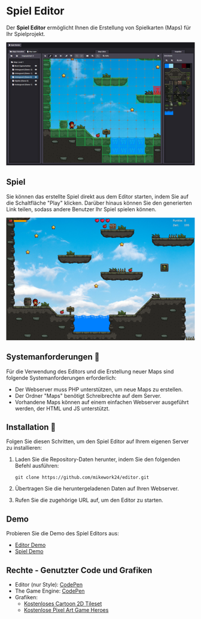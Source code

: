 # Spiel Editor

Der **Spiel Editor** ermöglicht Ihnen die Erstellung von Spielkarten (Maps) für Ihr Spielprojekt.

![Editor](screenshots/editor.png)

## Spiel
Sie können das erstellte Spiel direkt aus dem Editor starten, indem Sie auf die Schaltfläche "Play" klicken. Darüber hinaus können Sie den generierten Link teilen, sodass andere Benutzer Ihr Spiel spielen können.

![Spiel](screenshots/spiel.png)

## Systemanforderungen 🔧
Für die Verwendung des Editors und die Erstellung neuer Maps sind folgende Systemanforderungen erforderlich:
- Der Webserver muss PHP unterstützen, um neue Maps zu erstellen.
- Der Ordner "Maps" benötigt Schreibrechte auf dem Server.
- Vorhandene Maps können auf einem einfachen Webserver ausgeführt werden, der HTML und JS unterstützt.

## Installation 🔌
Folgen Sie diesen Schritten, um den Spiel Editor auf Ihrem eigenen Server zu installieren:

1. Laden Sie die Repository-Daten herunter, indem Sie den folgenden Befehl ausführen:
   ```shell
   git clone https://github.com/mikework24/editor.git
   ```

2. Übertragen Sie die heruntergeladenen Daten auf Ihren Webserver.

3. Rufen Sie die zugehörige URL auf, um den Editor zu starten.

## Demo
Probieren Sie die Demo des Spiel Editors aus:
- [Editor Demo](https://editor.mike-work.com/)
- [Spiel Demo](https://editor.mike-work.com/game.html?id=VeptKXeGA)

## Rechte - Genutzter Code und Grafiken
- Editor (nur Style): [CodePen](https://codepen.io/zerratar/pen/aLKqBV)
- The Game Engine: [CodePen](https://codepen.io/dissimulate/pen/AGYEby)
- Grafiken: 
  - [Kostenloses Cartoon 2D Tileset](https://craftpix.net/freebies/free-medieval-ruins-cartoon-2d-tileset/?num=9&count=158&sq=free%202d%20tileset&pos=1)
  - [Kostenlose Pixel Art Game Heroes](https://craftpix.net/freebies/assassin-mage-viking-free-pixel-art-game-heroes/)